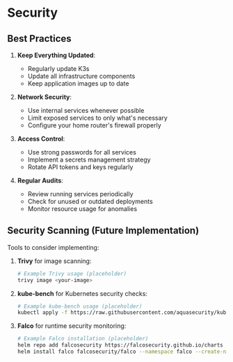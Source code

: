 # Security

## Best Practices

1. **Keep Everything Updated**:
   - Regularly update K3s
   - Update all infrastructure components
   - Keep application images up to date

2. **Network Security**:
   - Use internal services whenever possible
   - Limit exposed services to only what's necessary
   - Configure your home router's firewall properly

3. **Access Control**:
   - Use strong passwords for all services
   - Implement a secrets management strategy
   - Rotate API tokens and keys regularly

4. **Regular Audits**:
   - Review running services periodically
   - Check for unused or outdated deployments
   - Monitor resource usage for anomalies

## Security Scanning (Future Implementation)

Tools to consider implementing:

1. **Trivy** for image scanning:
   ```bash
   # Example Trivy usage (placeholder)
   trivy image <your-image>
   ```

2. **kube-bench** for Kubernetes security checks:
   ```bash
   # Example kube-bench usage (placeholder)
   kubectl apply -f https://raw.githubusercontent.com/aquasecurity/kube-bench/main/job.yaml
   ```

3. **Falco** for runtime security monitoring:
   ```bash
   # Example Falco installation (placeholder)
   helm repo add falcosecurity https://falcosecurity.github.io/charts
   helm install falco falcosecurity/falco --namespace falco --create-namespace
   ```
